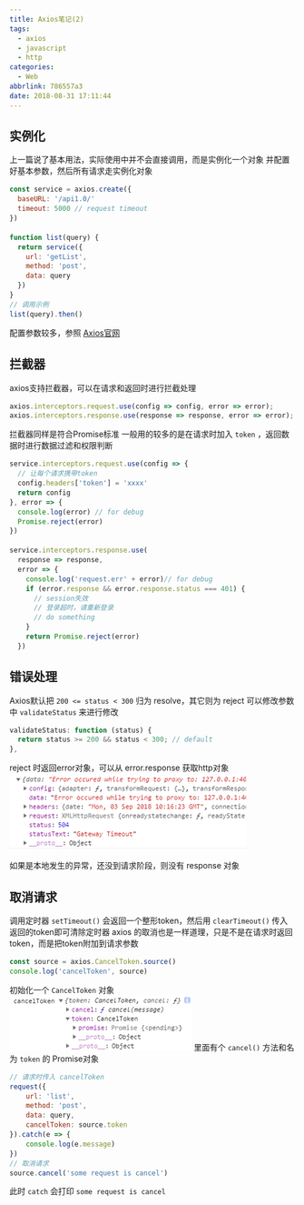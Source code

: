 ```yaml
---
title: Axios笔记(2)
tags:
  - axios
  - javascript
  - http
categories:
  - Web
abbrlink: 786557a3
date: 2018-08-31 17:11:44
---
```


## 实例化
上一篇说了基本用法，实际使用中并不会直接调用，而是实例化一个对象
并配置好基本参数，然后所有请求走实例化对象
```js
const service = axios.create({
  baseURL: '/api1.0/'
  timeout: 5000 // request timeout
})

function list(query) {
  return service({
    url: 'getList',
    method: 'post',
    data: query
  })
}
// 调用示例
list(query).then()
```
配置参数较多，参照 [Axios官网](https://github.com/axios/axios)

## 拦截器
axios支持拦截器，可以在请求和返回时进行拦截处理<!--more-->
```js
axios.interceptors.request.use(config => config, error => error);
axios.interceptors.response.use(response => response, error => error);
```
拦截器同样是符合Promise标准
一般用的较多的是在请求时加入 `token` ，返回数据时进行数据过滤和权限判断

```js
service.interceptors.request.use(config => {
  // 让每个请求携带token
  config.headers['token'] = 'xxxx'
  return config
}, error => {
  console.log(error) // for debug
  Promise.reject(error)
})

service.interceptors.response.use(
  response => response,
  error => {
    console.log('request.err' + error)// for debug
    if (error.response && error.response.status === 401) {
      // session失效
      // 登录超时，请重新登录
      // do something
    }
    return Promise.reject(error)
  })
```

## 错误处理
Axios默认把 `200 <= status < 300` 归为 resolve，其它则为 reject
可以修改参数中 `validateStatus` 来进行修改
```js
validateStatus: function (status) {
  return status >= 200 && status < 300; // default
},
```
reject 时返回error对象，可以从 error.response 获取http对象
![error.response](/images/2018/08/axios2.png)

如果是本地发生的异常，还没到请求阶段，则没有 response 对象

## 取消请求
调用定时器 `setTimeout()` 会返回一个整形token，然后用 `clearTimeout()` 传入返回的token即可清除定时器
axios 的取消也是一样道理，只是不是在请求时返回token，而是把token附加到请求参数
```js
const source = axios.CancelToken.source()
console.log('cancelToken', source)
```
初始化一个 `CancelToken` 对象
![axios.CancelToken](/images/2018/08/axios3.png)
里面有个 `cancel()` 方法和名为 `token` 的 Promise对象

```js
// 请求时传入 cancelToken
request({
    url: 'list',
    method: 'post',
    data: query,
    cancelToken: source.token
}).catch(e => {
    console.log(e.message)
})
// 取消请求
source.cancel('some request is cancel')
```
此时 `catch` 会打印 `some request is cancel`